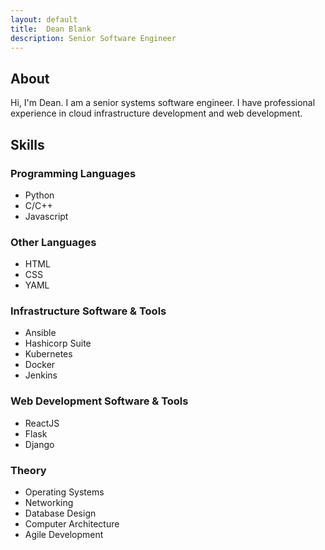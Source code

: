 ```yaml
---
layout: default
title:  Dean Blank
description: Senior Software Engineer
---
```


## About
Hi, I'm Dean. I am a senior systems software engineer. I have professional experience in cloud infrastructure development and web development.

## Skills

### Programming Languages

* Python
* C/C++
* Javascript

### Other Languages

* HTML
* CSS
* YAML

### Infrastructure Software & Tools

* Ansible
* Hashicorp Suite
* Kubernetes
* Docker
* Jenkins

### Web Development Software & Tools

* ReactJS
* Flask
* Django

### Theory
* Operating Systems
* Networking
* Database Design
* Computer Architecture
* Agile Development